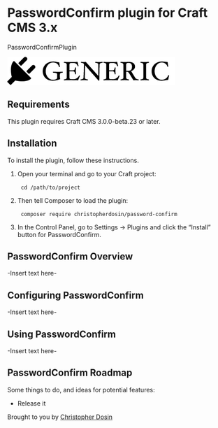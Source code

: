 # PasswordConfirm plugin for Craft CMS 3.x

PasswordConfirmPlugin

![Screenshot](resources/img/plugin-logo.png)

## Requirements

This plugin requires Craft CMS 3.0.0-beta.23 or later.

## Installation

To install the plugin, follow these instructions.

1. Open your terminal and go to your Craft project:

        cd /path/to/project

2. Then tell Composer to load the plugin:

        composer require christopherdosin/password-confirm

3. In the Control Panel, go to Settings → Plugins and click the “Install” button for PasswordConfirm.

## PasswordConfirm Overview

-Insert text here-

## Configuring PasswordConfirm

-Insert text here-

## Using PasswordConfirm

-Insert text here-

## PasswordConfirm Roadmap

Some things to do, and ideas for potential features:

* Release it

Brought to you by [Christopher Dosin](https://christopherdosin.me)
